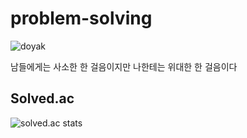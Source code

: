 # problem-solving

![doyak](http://image.zdnet.co.kr/2016/07/21/jh7253_upf4TEQwykMeE.jpg)

남들에게는 사소한 한 걸음이지만 나한테는 위대한 한 걸음이다

## Solved.ac

![solved.ac stats](https://github-readme-solvedac.hyp3rflow.vercel.app/api/?handle=howlism)
